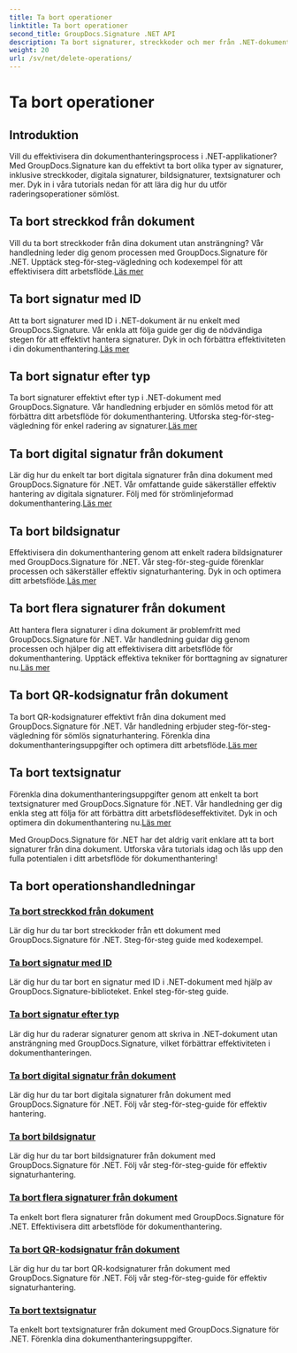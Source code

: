 ```yaml
---
title: Ta bort operationer
linktitle: Ta bort operationer
second_title: GroupDocs.Signature .NET API
description: Ta bort signaturer, streckkoder och mer från .NET-dokument med GroupDocs.Signature. Utforska handledningar för effektiv dokumenthantering nu!
weight: 20
url: /sv/net/delete-operations/
---
```


# Ta bort operationer

## Introduktion

Vill du effektivisera din dokumenthanteringsprocess i .NET-applikationer? Med GroupDocs.Signature kan du effektivt ta bort olika typer av signaturer, inklusive streckkoder, digitala signaturer, bildsignaturer, textsignaturer och mer. Dyk in i våra tutorials nedan för att lära dig hur du utför raderingsoperationer sömlöst.

## Ta bort streckkod från dokument
 Vill du ta bort streckkoder från dina dokument utan ansträngning? Vår handledning leder dig genom processen med GroupDocs.Signature för .NET. Upptäck steg-för-steg-vägledning och kodexempel för att effektivisera ditt arbetsflöde.[Läs mer](./delete-barcode/)

## Ta bort signatur med ID
 Att ta bort signaturer med ID i .NET-dokument är nu enkelt med GroupDocs.Signature. Vår enkla att följa guide ger dig de nödvändiga stegen för att effektivt hantera signaturer. Dyk in och förbättra effektiviteten i din dokumenthantering.[Läs mer](./delete-signature-by-id/)

## Ta bort signatur efter typ
Ta bort signaturer effektivt efter typ i .NET-dokument med GroupDocs.Signature. Vår handledning erbjuder en sömlös metod för att förbättra ditt arbetsflöde för dokumenthantering. Utforska steg-för-steg-vägledning för enkel radering av signaturer.[Läs mer](./delete-signature-by-type/)

## Ta bort digital signatur från dokument
 Lär dig hur du enkelt tar bort digitala signaturer från dina dokument med GroupDocs.Signature för .NET. Vår omfattande guide säkerställer effektiv hantering av digitala signaturer. Följ med för strömlinjeformad dokumenthantering.[Läs mer](./delete-digital-signature/)

## Ta bort bildsignatur
 Effektivisera din dokumenthantering genom att enkelt radera bildsignaturer med GroupDocs.Signature för .NET. Vår steg-för-steg-guide förenklar processen och säkerställer effektiv signaturhantering. Dyk in och optimera ditt arbetsflöde.[Läs mer](./delete-image-signature/)

## Ta bort flera signaturer från dokument
Att hantera flera signaturer i dina dokument är problemfritt med GroupDocs.Signature för .NET. Vår handledning guidar dig genom processen och hjälper dig att effektivisera ditt arbetsflöde för dokumenthantering. Upptäck effektiva tekniker för borttagning av signaturer nu.[Läs mer](./delete-multiple-signatures/)

## Ta bort QR-kodsignatur från dokument
 Ta bort QR-kodsignaturer effektivt från dina dokument med GroupDocs.Signature för .NET. Vår handledning erbjuder steg-för-steg-vägledning för sömlös signaturhantering. Förenkla dina dokumenthanteringsuppgifter och optimera ditt arbetsflöde.[Läs mer](./delete-qr-code-signature/)

## Ta bort textsignatur
 Förenkla dina dokumenthanteringsuppgifter genom att enkelt ta bort textsignaturer med GroupDocs.Signature för .NET. Vår handledning ger dig enkla steg att följa för att förbättra ditt arbetsflödeseffektivitet. Dyk in och optimera din dokumenthantering nu.[Läs mer](./delete-text-signature/)

Med GroupDocs.Signature för .NET har det aldrig varit enklare att ta bort signaturer från dina dokument. Utforska våra tutorials idag och lås upp den fulla potentialen i ditt arbetsflöde för dokumenthantering!
## Ta bort operationshandledningar
### [Ta bort streckkod från dokument](./delete-barcode/)
Lär dig hur du tar bort streckkoder från ett dokument med GroupDocs.Signature för .NET. Steg-för-steg guide med kodexempel.
### [Ta bort signatur med ID](./delete-signature-by-id/)
Lär dig hur du tar bort en signatur med ID i .NET-dokument med hjälp av GroupDocs.Signature-biblioteket. Enkel steg-för-steg guide.
### [Ta bort signatur efter typ](./delete-signature-by-type/)
Lär dig hur du raderar signaturer genom att skriva in .NET-dokument utan ansträngning med GroupDocs.Signature, vilket förbättrar effektiviteten i dokumenthanteringen.
### [Ta bort digital signatur från dokument](./delete-digital-signature/)
Lär dig hur du tar bort digitala signaturer från dokument med GroupDocs.Signature för .NET. Följ vår steg-för-steg-guide för effektiv hantering.
### [Ta bort bildsignatur](./delete-image-signature/)
Lär dig hur du tar bort bildsignaturer från dokument med GroupDocs.Signature för .NET. Följ vår steg-för-steg-guide för effektiv signaturhantering.
### [Ta bort flera signaturer från dokument](./delete-multiple-signatures/)
Ta enkelt bort flera signaturer från dokument med GroupDocs.Signature för .NET. Effektivisera ditt arbetsflöde för dokumenthantering.
### [Ta bort QR-kodsignatur från dokument](./delete-qr-code-signature/)
Lär dig hur du tar bort QR-kodsignaturer från dokument med GroupDocs.Signature för .NET. Följ vår steg-för-steg-guide för effektiv signaturhantering.
### [Ta bort textsignatur](./delete-text-signature/)
Ta enkelt bort textsignaturer från dokument med GroupDocs.Signature för .NET. Förenkla dina dokumenthanteringsuppgifter.
